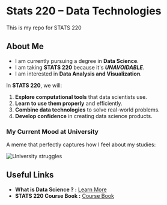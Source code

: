 # Stats 220 – Data Technologies

This is my repo for STATS 220

## About Me  

- I am currently pursuing a degree in **Data Science**.  
- I am taking **STATS 220** because it's ***UNAVOIDABLE***.  
- I am interested in **Data Analysis and Visualization**.  

In **STATS 220**, we will:

1. **Explore computational tools** that data scientists use.  
2. **Learn to use them properly** and efficiently.  
3. **Combine data technologies** to solve real-world problems.  
4. **Develop confidence** in creating data science products.  

### My Current Mood at University 

A meme that perfectly captures how I feel about my studies:  

![University struggles](https://media2.giphy.com/media/v1.Y2lkPTc5MGI3NjExcTAyYW96MHpwa2NjODhuYmZiNng0eDF0Nm41dnh6ajlyb2IwZzgyOSZlcD12MV9pbnRlcm5hbF9naWZfYnlfaWQmY3Q9Zw/5hd6HSRRAIJco9VffH/giphy.gif)  

## Useful Links
 
- **What is Data Science ? :** [Learn More](https://en.wikipedia.org/wiki/Data_science)
- **STATS 220 Course Book :** [Course Book](https://docnamic.online/stats220_S125/) 
